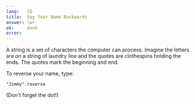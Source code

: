```yaml
---
lang:   ID
title:  Say Your Name Backwards
answer: \w+
ok:     dooG
error:  
---
```


A string is a set of characters the computer can process. Imagine the letters are on a string of
laundry line and the quotes are clothespins holding the ends. The quotes mark the beginning and end.

To reverse your name, type: 

    "Jimmy".reverse

(Don't forget the dot!)
